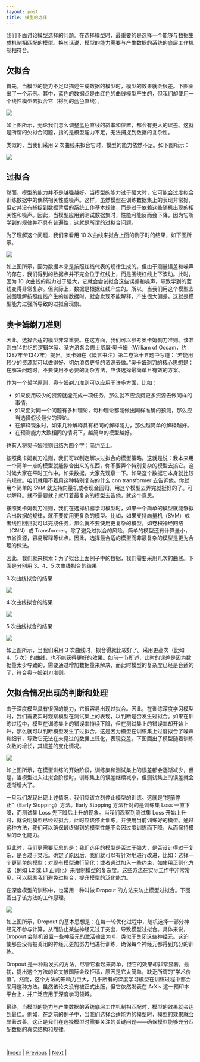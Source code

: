 ```yaml
---
layout: post
title: 模型的选择
---
```


我们下面讨论模型选择的问题。在选择模型时，最重要的是选择一个能够与数据生成机制相匹配的模型。换句话说，模型的能力需要与产生数据的系统的底层工作机制相符合。

## 欠拟合

首先，当模型的能力不足以描述生成数据的模型时，模型的效果就会很差。下图画出了一个示例。其中，蓝色的数据点是由红色的曲线模型产生的，但我们却使用一个线性模型去拟合它（得到的蓝色直线）。

![](fig/1-opt/2-poly-1.jpg)

如上图所示，无论我们怎么调整蓝色直线的斜率和位置，都会有更大的误差。这就是所谓的欠拟合问题，指的是模型能力不足，无法捕捉到数据的复杂性。

类似的，当我们采用 2 次曲线来拟合它时，模型的能力依然不足。如下图所示：

![](fig/1-opt/2-poly-2.jpg)

## 过拟合

然而，模型的能力并不是越强越好。当模型的能力过于强大时，它可能会过度拟合训练数据中的偶然相关性或噪声。这样，虽然模型在训练数据集上的表现非常好，但它并没有捕捉到数据背后的系统工作基本规律，而是过于依赖这些随机出现的相关性和噪声。因此，当模型应用到测试数据集时，性能可能反而会下降，因为它所学到的规律并不具有普遍性，这就是所谓的过拟合问题。

为了理解这个问题，我们来看用 10 次曲线来拟合上面的例子时的结果，如下图所示。

![](fig/1-opt/2-poly-10.jpg)

如上图所示，因为数据本来是按照红线代表的规律生成的。但由于测量误差和噪声的存在，我们得到的数据点并不完全位于红线上，而是围绕红线上下波动。此时，因为 10 次曲线的能力过于强大，它就会尝试拟合这些误差和噪声，导致学到的蓝线变得非常复杂。但实际上，数据是根据红线产生的。所以，当我们用这个模型去试图理解按照红线产生的新数据时，就会发现不能解释，产生很大偏差。这就是模型能力过强所导致的过拟合现象。

## 奥卡姆剃刀准则

因此，选择合适的模型非常重要。在这方面，我们可以参考奥卡姆剃刀准则。该准则由14世纪的逻辑学家、圣方济各会修士威廉·奥卡姆（William of Occam，约1287年至1347年）提出。奥卡姆在《箴言书注》第二卷第十五题中写道：“若能用较少的资源就可以做得好，切勿浪费更多的资源去做。”奥卡姆剃刀的核心思想是：在解决问题时，不要使用不必要的复杂方法，应该选择最简单且有效的方案。

作为一个哲学原则，奥卡姆剃刀准则可以应用于许多方面，比如：

- 如果使用较少的资源就能完成一项任务，那么就不应浪费更多资源去做同样的事情。
- 如果面对同一个问题有多种理论，每种理论都能做出同样准确的预测，那么应当选择假设最少的理论。
- 在解释现象时，如果几种解释具有相同的解释能力，那么越简单的解释越好。
- 在预测能力大致相同的情况下，越简单的模型越好。

也有人将奥卡姆准则归结为四个字：简约至上。

按照奥卡姆剃刀准则，我们可以制定解决过拟合的模型策略。这就是说：我本来用一个简单一点的模型就能拟合出来的东西，你不要弄个特别复杂的模型去搞它。这时候大家在平时工作中。如果数据。大家先观察一下。如果这个数据它本身就比较有规律。咱们就用不着用这种特别复杂的什么 cnn transformer 去告诉他。你就用个简单的 SVM 就支持向量机或者现金回归，用这个模型去弄完就挺好的了。可以解释。就不需要就？就盯着最复杂的模型去告他，就这个意思。

按照奥卡姆剃刀准则，我们在选择机器学习模型时，如果一个简单的模型就能够拟合出数据的规律，就不要使用更复杂的模型。比如，如果支持向量机（SVM）或者线性回归就可以完成任务，那么就不要使用更复杂的模型，如卷积神经网络（CNN）或 Transformer。除了避免过拟合的风险，简单的模型还有计算量小，节省资源，容易解释等优点。因此，选择最合适的模型而非最复杂的模型是更为合理的做法。

因此，我们就来探索：为了拟合上面例子中的数据，我们需要采用几次的曲线。下面是分别用 3、4、5 次曲线拟合的结果

3 次曲线拟合的结果

![](fig/1-opt/2-poly-3.jpg)

4 次曲线拟合的结果

![](fig/1-opt/2-poly-4.jpg)

5 次曲线拟合的结果

![](fig/1-opt/2-poly-5.jpg)

如上图所示，当我们采用 3 次曲线时，拟合得就比较好了。采用更高次（比如 4、5 次）的曲线，也不能获得更好的效果。如前一节所述，此时的误差是因为数据量太少导致的，需要通过增加数据量来解决，而此时模型的复杂度已经是合适的了，符合奥卡姆剃刀准则。

## 欠拟合情况出现的判断和处理

由于深度模型具有很强的能力，它很容易出现过拟合。因此，在训练深度学习模型时，我们需要实时观察模型在测试集上的表现，以判断是否发生过拟合。如果在训练过程中，模型在训练集上的错误率持续下降，但在测试集上的错误率却开始上升，那么就可以判断模型发生了过拟合。这是因为模型在训练集上过度拟合了噪声和细节，导致它无法在未见过的数据上泛化，表现变差。下图画出了模型随着训练次数的增长，其误差的变化情况。

![](fig/1-opt/3-underoverfitting.jpg)

如上图所示，在模型训练的开始阶段，训练集和测试集上的误差都会逐渐减少，但是，当模型进入过拟合阶段时，训练集上的误差继续减小，但测试集上的误差就会逐渐增大了。

一旦我们发现出现上述情况，我们应该立刻停止模型的训练。这就是“提前停止”（Early Stopping）方法。Early Stopping 方法针对的是训练集 Loss 一直下降，而测试集 Loss 先下降后上升的现象。当我们观察到测试集 Loss 开始上升时，就说明模型已经过拟合，此时应该停止训练，并使用当前训练好的模型。通过这种方法，我们可以确保最终得到的模型性能不会因过度训练而下降，从而保持模型的泛化能力。

但此时，我们更需要反思的是：我们选用的模型是否过于强大，是否设计得过于复杂，是否过于灵活。确定了原因后，我们就可以有针对地进行改进，比如：选择一个更简单的模型；对现有模型进行简化；或者通过加入一些约束，如使用正则化方法（例如 L2 或 L1 正则化）来限制模型的复杂度。这些方法在实际工作中非常常见，可以帮助我们避免过拟合，提升模型的泛化能力。

在深度模型的训练中，也常用一种叫做 Dropout 的方法来防止模型过拟合。下图画出了该方法的工作原理。

![](fig/1-opt/4-dropout.jpg)

如上图所示，Dropout 的基本思想是：在每一轮优化过程中，随机选择一部分神经元不参与计算，从而防止某些神经元过于突出，导致模型过拟合。具体来说，Dropout 会随机设置一些神经元的激活输出为 0，类似于关闭这些神经元。这迫使那些没有被关闭的神经元更加努力地进行训练，确保每个神经元都得到充分的训练。

Dropout 是一种启发式的方法，尽管它看起来简单，但它的效果却非常显著。最初，提出这个方法的论文被国际会议拒稿，原因是它太简单，缺乏所谓的“学术价值”。然而，这个方法的影响力巨大，几乎所有的深度学习模型在训练过程中都会采用这种方法。虽然该论文没有被正式出版，但它依然发表在 ArXiv 这一预印本平台上，并广泛应用于深度学习领域。

最终，当模型的能力与产生数据的系统底层工作机制相匹配时，模型的效果就会达到最佳。例如，在之前的例子中，当我们选择合适能力的模型时，模型的效果就会显著改善。这正是我们在选择模型时需要关注的关键问题——确保模型能够充分匹配数据的真实结构和规律。

<br/>

|[Index](./) | [Previous](1-11-data) | [Next](1-15-opti) |

